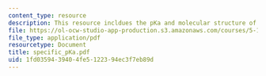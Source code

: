 ```yaml
---
content_type: resource
description: This resource incldues the pKa and molecular structure of various compunds.
file: https://ol-ocw-studio-app-production.s3.amazonaws.com/courses/5-12-organic-chemistry-i-spring-2005/1fd0359439404fe5122394ec3f7eb89d_specific_pKa.pdf
file_type: application/pdf
resourcetype: Document
title: specific_pKa.pdf
uid: 1fd03594-3940-4fe5-1223-94ec3f7eb89d
---
```

